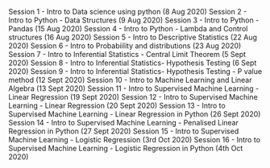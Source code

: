 Session 1 - Intro to Data science using python (8 Aug 2020)
Session 2 - Intro to Python - Data Structures (9 Aug 2020)
Session 3 - Intro to Python - Pandas (15 Aug 2020)
Session 4 - Intro to Python - Lambda and Control structures (16 Aug 2020)
Session 5 - Intro to Descriptive Statistics (22 Aug 2020)
Session 6 - Intro to Probabiility and distributions (23 Aug 2020)
Session 7 - Intro to Inferential Statistics -  Central Limit Theorem (5 Sept 2020)
Session 8 - Intro to Inferential Statistics- Hypothesis Testing  (6 Sept 2020)
Session 9 - Intro to Inferential Statistics- Hypothesis Testing - P value method  (12 Sept 2020)
Session 10 - Intro to Machine Learning and Linear Algebra  (13 Sept 2020)
Session 11 - Intro to Supervised Machine Learning - Linear Regression  (19 Sept 2020)
Session 12 - Intro to Supervised Machine Learning - Linear Regression  (20 Sept 2020)
Session 13 - Intro to Supervised Machine Learning - Linear Regression in Python  (26 Sept 2020)
Session 14 - Intro to Supervised Machine Learning - Penalised Linear Regression in Python  (27 Sept 2020)
Session 15 - Intro to Supervised Machine Learning - Logistic Regression (3rd Oct 2020)
Session 16 - Intro to Supervised Machine Learning - Logistic Regression in Python  (4th Oct 2020)